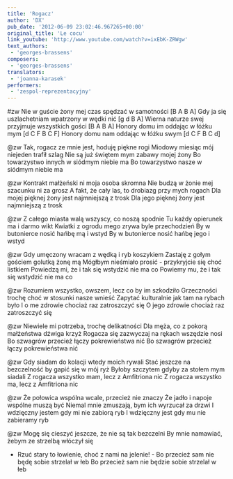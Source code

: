 ```yaml
---
title: 'Rogacz'
author: 'DX'
pub_date: '2012-06-09 23:02:46.967265+00:00'
original_title: 'Le cocu'
link_youtube: 'http://www.youtube.com/watch?v=ixEbK-ZRWgw'
text_authors:
 - 'georges-brassens'
composers:
 - 'georges-brassens'
translators:
 - 'joanna-karasek'
performers:
 - 'zespol-reprezentacyjny'
---
```


#zw
Nie w guście żony mej czas spędzać w samotności [B A B A]
Gdy ja się uszlachetniam wpatrzony w wędki nić [g d B A]
Wierna naturze swej przyjmuje wszystkich gości [B A B A]
Honory domu im oddając w łóżku mym [d C F B C F]
Honory domu nam oddając w łóżku swym [d C F B C d]

@zw
Tak, rogacz ze mnie jest, hoduję piękne rogi
Miodowy miesiąc mój niejeden trafił szlag
Nie są już świętem mym zabawy mojej żony
Bo towarzystwo innych w siódmym niebie ma
Bo towarzystwo nasze w siódmym niebie ma

@zw
Kontrakt małżeński ni moja osoba skromna
Nie budzą w żonie mej szacunku ni za grosz
A fakt, że cały las, to drobiazg przy mych rogach
Dla mojej pięknej żony jest najmniejszą z trosk
Dla jego pięknej żony jest najmniejszą z trosk

@zw
Z całego miasta walą wszyscy, co noszą spodnie
Tu każdy opierunek ma i darmo wikt
Kwiatki z ogrodu mego zrywa byle przechodzień
By w butonierce nosić hańbę mą i wstyd
By w butonierce nosić hańbę jego i wstyd

@zw
Gdy umęczony wracam z wędką i ryb koszykiem
Zastaję z gołym gościem golutką żonę mą
Mógłbym nieśmiało prosić - przykryjcie się choć listkiem
Powiedzą mi, że i tak się wstydzić nie ma co
Powiemy mu, że i tak się wstydzić nie ma co

@zw
Rozumiem wszystko, owszem, lecz co by im szkodziło
Grzeczności trochę choć w stosunki nasze wnieść
Zapytać kulturalnie jak tam na rybach było
I o me zdrowie chociaż raz zatroszczyć się
O jego zdrowie chociaż raz zatroszczyć się

@zw
Niewiele mi potrzeba, trochę delikatności
Dla męża, co z pokorą małżeństwa dźwiga krzyż
Rogacza się zazwyczaj na rękach wszędzie nosi
Bo szwagrów przecież łączy pokrewieństwa nić
Bo szwagrów przecież łączy pokrewieństwa nić

@zw
Gdy siadam do kolacji wtedy moich rywali
Stać jeszcze na bezczelność by gapić się w mój ryż
Byłoby szczytem gdyby za stołem mym siadali
Z rogacza wszystko mam, lecz z Amfitriona nic
Z rogacza wszystko ma, lecz z Amfitriona nic

@zw
Że połowica wspólna wcale, przecież nie znaczy
Że jadło i napoje wspólne muszą być
Niemal mnie zmuszają, bym ich wyrzucał za drzwi
I wdzięczny jestem gdy mi nie zabiorą ryb
I wdzięczny jest gdy mu nie zabieramy ryb

@zw
Mogę się cieszyć jeszcze, że nie są tak bezczelni
By mnie namawiać, żebym ze strzelbą włóczył się
- Rzuć stary to łowienie, choć z nami na jelenie! -
Bo przecież sam nie będę sobie strzelał w łeb
Bo przecież sam nie będzie sobie strzelał w łeb